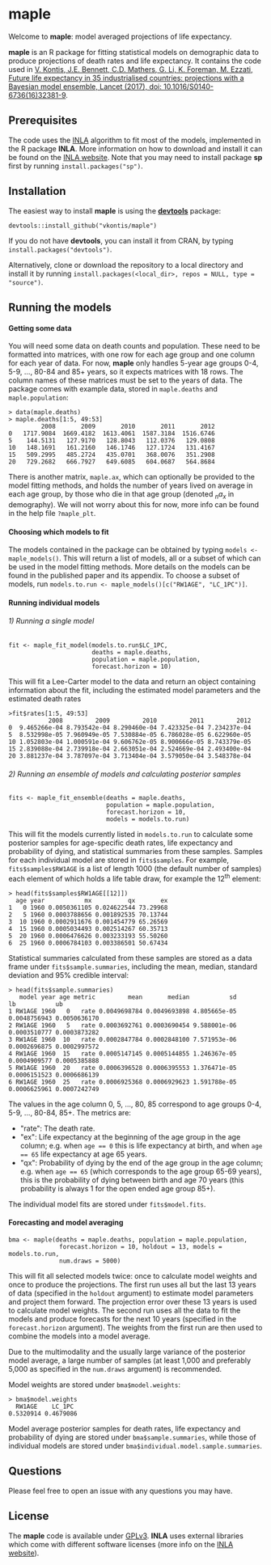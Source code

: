 # maple

Welcome to __maple__: model averaged projections of life expectancy.

__maple__ is an R package for fitting statistical models on demographic data to produce projections of death rates and life expectancy. It contains the code used in [V. Kontis, J.E. Bennett, C.D. Mathers, G. Li, K. Foreman, M. Ezzati, Future life expectancy in 35 industrialised countries: projections with a Bayesian model ensemble, Lancet (2017), doi: 10.1016/S0140-6736(16)32381-9](http://www.thelancet.com/journals/lancet/article/PIIS0140-6736(16)32381-9/fulltext).  

## Prerequisites

The code uses the [INLA](http://www.r-inla.org/) algorithm to fit most of the models, implemented in the R package __INLA__. More information on how to download and install it can be found on the [INLA website](http://www.r-inla.org/download). Note that you may need to install package __sp__ first by running `install.packages("sp")`.

## Installation

The easiest way to install __maple__ is using the [__devtools__](https://github.com/hadley/devtools) package:

    devtools::install_github("vkontis/maple")

If you do not have __devtools__, you can install it from CRAN, by typing `install.packages("devtools")`.

Alternatively, clone or download the repository to a local directory and install it by running `install.packages(<local_dir>, repos = NULL, type = "source")`.

## Running the models

#### Getting some data

You will need some data on death counts and population. These need to be formatted into matrices, with one row for each age group and one column for each year of data. For now, __maple__ only handles 5-year age groups 0-4, 5-9, ..., 80-84 and 85+ years, so it expects matrices with 18 rows.
The column names of these matrices must be set to the years of data. The package comes with example data, stored in `maple.deaths` and `maple.population`:

    > data(maple.deaths)
    > maple.deaths[1:5, 49:53]
             2008       2009       2010       2011       2012
    0   1717.9084  1669.4182  1613.4061  1587.3184  1516.6746
    5    144.5131   127.9170   128.8043   112.0376   129.0808
    10   148.1691   161.2160   146.1746   127.1724   131.4167
    15   509.2995   485.2724   435.0701   368.0076   351.2908
    20   729.2682   666.7927   649.6085   604.0687   564.8684

There is another matrix, `maple.ax`, which can optionally be provided to the model fitting methods, and holds the number of years lived on average in each age group, by those who die in that age group (denoted  *<sub>n</sub>a<sub>x</sub>* in demography). We will not worry about this for now, more info can be found in the help file `?maple_plt`.

#### Choosing which models to fit

The models contained in the package can be obtained by typing `models <- maple_models()`. This will return a list of models, all or a subset of which can be used in the model fitting methods. More details on the models can be found in the published paper and its appendix. To choose a subset of models, run `models.to.run <- maple_models()[c("RW1AGE", "LC_1PC")]`.

#### Running individual models

###### 1) Running a single model

    fit <- maple_fit_model(models.to.run$LC_1PC,
                           deaths = maple.deaths,
                           population = maple.population,
                           forecast.horizon = 10)

This will fit a Lee-Carter model to the data and return an object containing information about the fit, including the estimated model parameters and the estimated death rates

    >fit$rates[1:5, 49:53]
               2008         2009         2010         2011         2012
    0  9.465266e-04 8.793542e-04 8.290460e-04 7.423325e-04 7.234237e-04
    5  8.532998e-05 7.960949e-05 7.530884e-05 6.786028e-05 6.622960e-05
    10 1.052803e-04 1.000591e-04 9.606762e-05 8.900666e-05 8.743379e-05
    15 2.839088e-04 2.739918e-04 2.663051e-04 2.524669e-04 2.493400e-04
    20 3.881237e-04 3.787097e-04 3.713404e-04 3.579050e-04 3.548378e-04

###### 2) Running an ensemble of models and calculating posterior samples

    fits <- maple_fit_ensemble(deaths = maple.deaths,
                               population = maple.population,
                               forecast.horizon = 10,
                               models = models.to.run)

This will fit the models currently listed in `models.to.run` to calculate some posterior samples for age-specific death rates, life expectancy and probability of dying, and statistical summaries from these samples. Samples for each individual model are stored in `fits$samples`. For example, `fits$samples$RW1AGE` is a list of length 1000 (the default number of samples) each element of which holds a life table draw, for example the 12<sup>th</sup> element:

    > head(fits$samples$RW1AGE[[12]])
      age year           mx          qx       ex
    1   0 1960 0.0050361105 0.024622544 73.29968
    2   5 1960 0.0003788656 0.001892535 70.13744
    3  10 1960 0.0002911676 0.001454779 65.26569
    4  15 1960 0.0005034493 0.002514267 60.35713
    5  20 1960 0.0006476626 0.003233193 55.50260
    6  25 1960 0.0006784103 0.003386501 50.67434

Statistical summaries calculated from these samples are stored as a data frame under `fits$sample.summaries`, including the mean, median, standard deviation and 95% credible interval:

    > head(fits$sample.summaries)
       model year age metric         mean       median           sd           lb           ub
    1 RW1AGE 1960   0   rate 0.0049698784 0.0049693898 4.805665e-05 0.0048756943 0.0050636170
    2 RW1AGE 1960   5   rate 0.0003692761 0.0003690454 9.588001e-06 0.0003510777 0.0003873282
    3 RW1AGE 1960  10   rate 0.0002847784 0.0002848100 7.571953e-06 0.0002696875 0.0002997572
    4 RW1AGE 1960  15   rate 0.0005147145 0.0005144855 1.246367e-05 0.0004909577 0.0005385888
    5 RW1AGE 1960  20   rate 0.0006396528 0.0006395553 1.376471e-05 0.0006151523 0.0006686139
    6 RW1AGE 1960  25   rate 0.0006925368 0.0006929623 1.591788e-05 0.0006625961 0.0007242749

The values in the age column 0, 5, ..., 80, 85 correspond to age groups 0-4, 5-9, ..., 80-84, 85+. The metrics are:

 - "rate": The death rate.
 - "ex": Life expectancy at the beginning of the age group in the age column; e.g. when `age == 0` this is life expectancy at birth, and when `age == 65` life expectancy at age 65 years.
 - "qx": Probability of dying by the end of the age group in the age column; e.g. when `age == 65` (which corresponds to the age group 65-69 years), this is the probability of dying between birth and age 70 years (this probability is always 1 for the open ended age group 85+).

The individual model fits are stored under `fits$model.fits`.

#### Forecasting and model averaging

    bma <- maple(deaths = maple.deaths, population = maple.population,
                  forecast.horizon = 10, holdout = 13, models = models.to.run,
                  num.draws = 5000)

This will fit all selected models twice: once to calculate model weights and once to produce the projections. The first run uses all but the last 13 years of data (specified in the `holdout` argument) to estimate model parameters and project them forward. The projection error over these 13 years is used to calculate model weights. The second run uses all the data to fit the models and produce forecasts for the next 10 years (specified in the `forecast.horizon` argument). The weights from the first run are then used to combine the models into a model average.

Due to the multimodality and the usually large variance of the posterior model average, a large number of samples (at least 1,000 and preferably 5,000 as specified in the `num.draws` argument) is recommended.

Model weights are stored under `bma$model.weights`:

    > bma$model.weights
      RW1AGE    LC_1PC
    0.5320914 0.4679086

Model average posterior samples for death rates, life expectancy and probability of dying are stored under `bma$sample.summaries`, while those of individual models are stored under `bma$individual.model.sample.summaries`.

## Questions

Please feel free to open an issue with any questions you may have.

## License

The __maple__ code is available under [GPLv3](https://www.gnu.org/licenses/gpl-3.0.en.html). __INLA__ uses external libraries which come with different software licenses (more info on the [INLA website](https://www.math.ntnu.no/~hrue/r-inla.org/license/license.txt)).
